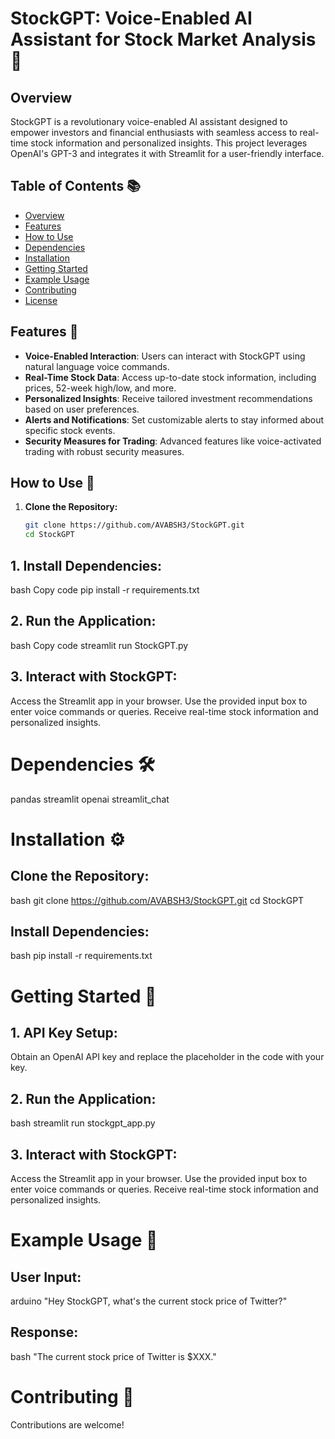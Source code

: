 # StockGPT: Voice-Enabled AI Assistant for Stock Market Analysis 🚀

## Overview

StockGPT is a revolutionary voice-enabled AI assistant designed to empower investors and financial enthusiasts with seamless access to real-time stock information and personalized insights. This project leverages OpenAI's GPT-3 and integrates it with Streamlit for a user-friendly interface.

## Table of Contents 📚

- [Overview](#overview)
- [Features](#features)
- [How to Use](#how-to-use)
- [Dependencies](#dependencies)
- [Installation](#installation)
- [Getting Started](#getting-started)
- [Example Usage](#example-usage)
- [Contributing](#contributing)
- [License](#license)

## Features 🌟

- **Voice-Enabled Interaction**: Users can interact with StockGPT using natural language voice commands.
- **Real-Time Stock Data**: Access up-to-date stock information, including prices, 52-week high/low, and more.
- **Personalized Insights**: Receive tailored investment recommendations based on user preferences.
- **Alerts and Notifications**: Set customizable alerts to stay informed about specific stock events.
- **Security Measures for Trading**: Advanced features like voice-activated trading with robust security measures.

## How to Use 🚀

1. **Clone the Repository:**
   ```bash
   git clone https://github.com/AVABSH3/StockGPT.git
   cd StockGPT
## 1. Install Dependencies:
bash
Copy code
pip install -r requirements.txt

## 2. Run the Application:
bash
Copy code
streamlit run StockGPT.py

## 3. Interact with StockGPT:
Access the Streamlit app in your browser.
Use the provided input box to enter voice commands or queries.
Receive real-time stock information and personalized insights.

# Dependencies 🛠️
pandas
streamlit
openai
streamlit_chat


# Installation ⚙️
## Clone the Repository:
bash
git clone https://github.com/AVABSH3/StockGPT.git
cd StockGPT

## Install Dependencies:
bash
pip install -r requirements.txt


# Getting Started 🏁
## 1. API Key Setup:
Obtain an OpenAI API key and replace the placeholder in the code with your key.

## 2. Run the Application:
bash
streamlit run stockgpt_app.py

## 3. Interact with StockGPT:
Access the Streamlit app in your browser.
Use the provided input box to enter voice commands or queries.
Receive real-time stock information and personalized insights.

# Example Usage 🎯
## User Input:
arduino
"Hey StockGPT, what's the current stock price of Twitter?"

## Response:
bash
"The current stock price of Twitter is $XXX."

# Contributing 🤝
Contributions are welcome! 

